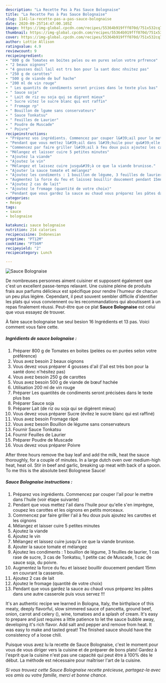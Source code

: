 ```yaml
---
description: "La Recette Pas à Pas Sauce Bolognaise"
title: "La Recette Pas à Pas Sauce Bolognaise"
slug: 1141-la-recette-pas-a-pas-sauce-bolognaise
date: 2020-09-25T14:47:00.105Z
image: https://img-global.cpcdn.com/recipes/55364b919fff070d/751x532cq70/sauce-bolognaise-photo-principale-de-la-recette.jpg
thumbnail: https://img-global.cpcdn.com/recipes/55364b919fff070d/751x532cq70/sauce-bolognaise-photo-principale-de-la-recette.jpg
cover: https://img-global.cpcdn.com/recipes/55364b919fff070d/751x532cq70/sauce-bolognaise-photo-principale-de-la-recette.jpg
author: Lottie Allison
ratingvalue: 4.9
reviewcount: 9
recipeingredient:
- "800 g de Tomates en boites peles ou en pures selon votre prfrence"
- "2 beaux oignons"
- "4 gousses dail lail est trs bon pour la sant donc nhsitez pas"
- "250 g de carottes"
- "500 g de viande de buf hache"
- "200 ml de vin rouge"
- " Les quantits de condiments seront prcises dans le texte plus bas"
- " Sauce soja"
- " Lait de riz ou soja qui se digrent mieux"
- " Sucre vitez le sucre blanc qui est raffin"
- " Fromage rp"
- " Bouillon de lgume sans conservateurs"
- " Sauce Tonkatsu"
- " Feuilles de Laurier"
- " Poudre de Muscade"
- " Poivre"
recipeinstructions:
- "Préparez vos ingrédients. Commencez par couper l&#39;ail pour le mettre dans l&#39;huile (voir étape suivante)"
- "Pendant que vous mettez l&#39;ail dans l&#39;huile pour qu&#39;elle s&#39;en imprègne, coupez les carottes et les oignons en petits morceaux."
- "Commencez par faire griller l&#39;ail à feu doux puis ajoutez les carottes et les oignons"
- "Mélangez et laisser cuire 5 petites minutes"
- "Ajoutez la viande"
- "Ajoutez le vin"
- "Mélangez et laissez cuire jusqu&#39;à ce que la viande brunisse."
- "Ajouter la sauce tomate et mélangez"
- "Ajoutez les condiments : 1 bouillon de légume, 3 feuilles de laurier, 1 cas rase de sucre, 3 cas de Tonkatsu, 1 petite cac de Muscade, 1 cac de sauce soja, du poivre."
- "Augmentez la force du feu et laissez bouillir doucement pendant 15mn en couvrant la casserole."
- "Ajoutez 2 cas de lait"
- "Ajoutez le fromage (quantité de votre choix)"
- "Pendant que vous gardez la sauce au chaud vous préparez les pâtes dans une autre casserole puis vous servez !!!"
categories:
- Resep
tags:
- sauce
- bolognaise

katakunci: sauce bolognaise 
nutrition: 214 calories
recipecuisine: Indonesian
preptime: "PT12M"
cooktime: "PT56M"
recipeyield: "2"
recipecategory: Lunch

---
```



![Sauce Bolognaise](https://img-global.cpcdn.com/recipes/55364b919fff070d/751x532cq70/sauce-bolognaise-photo-principale-de-la-recette.jpg)

De nombreuses personnes aiment cuisiner et supposent également que c'est un excellent passe-temps relaxant. Une cuisine pleine de produits frais aux parfums délicieux est spécifique pour rendre l'humeur de chacun un peu plus légère. Cependant, il peut souvent sembler difficile d'identifier les plats qui vous conviennent ou les recommandations qui aboutissent à un repas finalement réussi. Peut-être que ce plat <strong> Sauce Bolognaise </strong> est celui que vous essayez de trouver.

<!--inarticleads1-->

À faire sauce bolognaise tue seul besion 16 Ingrédients et 13 pas. Voici comment vous faire cette.

##### Ingrédients de sauce bolognaise :

1. Préparer 800 g de Tomates en boites (pelées ou en purées selon votre préférence)
1. Vous avez besoin 2 beaux oignons
1. Vous devez vous préparer 4 gousses d&#39;ail (l&#39;ail est très bon pour la santé donc n&#39;hésitez pas)
1. Vous avez besoin 250 g de carottes
1. Vous avez besoin 500 g de viande de bœuf hachée
1. Utilisation 200 ml de vin rouge
1. Préparer  Les quantités de condiments seront précisées dans le texte plus bas
1. Préparer  Sauce soja
1. Préparer  Lait (de riz ou soja qui se digèrent mieux)
1. Vous devez vous préparer  Sucre (évitez le sucre blanc qui est raffiné)
1. Vous avez besoin  Fromage râpé
1. Vous avez besoin  Bouillon de légume sans conservateurs
1. Fournir  Sauce Tonkatsu
1. Fournir  Feuilles de Laurier
1. Préparer  Poudre de Muscade
1. Vous devez vous préparer  Poivre


After three hours remove the bay leaf and add the milk, heat the sauce thoroughly, for a couple of minutes. In a large dutch oven over medium-high heat, heat oil. Stir in beef and garlic, breaking up meat with back of a spoon. To me this is the absolute best Bolognese Sauce! 

<!--inarticleads2-->

##### Sauce Bolognaise instructions :

1. Préparez vos ingrédients. Commencez par couper l&#39;ail pour le mettre dans l&#39;huile (voir étape suivante)
1. Pendant que vous mettez l&#39;ail dans l&#39;huile pour qu&#39;elle s&#39;en imprègne, coupez les carottes et les oignons en petits morceaux.
1. Commencez par faire griller l&#39;ail à feu doux puis ajoutez les carottes et les oignons
1. Mélangez et laisser cuire 5 petites minutes
1. Ajoutez la viande
1. Ajoutez le vin
1. Mélangez et laissez cuire jusqu&#39;à ce que la viande brunisse.
1. Ajouter la sauce tomate et mélangez
1. Ajoutez les condiments : 1 bouillon de légume, 3 feuilles de laurier, 1 cas rase de sucre, 3 cas de Tonkatsu, 1 petite cac de Muscade, 1 cac de sauce soja, du poivre.
1. Augmentez la force du feu et laissez bouillir doucement pendant 15mn en couvrant la casserole.
1. Ajoutez 2 cas de lait
1. Ajoutez le fromage (quantité de votre choix)
1. Pendant que vous gardez la sauce au chaud vous préparez les pâtes dans une autre casserole puis vous servez !!!


It&#39;s an authentic recipe we learned in Bologna, Italy, the birthplace of this meaty, deeply flavorful, slow simmered sauce of pancetta, ground beef, onion, carrot and celery (), wine, tomatoes and a splash of cream. It&#39;s easy to prepare and just requires a little patience to let the sauce bubble away, developing it&#39;s rich flavor. Add salt and pepper and remove from heat. It was easy to make and tasted great! The finished sauce should have the consistency of a loose chili. 

<!--inarticleads1-->

<p>
Puisque vous avez lu la recette de Sauce Bolognaise, c'est le moment pour vous de vous diriger vers la cuisine et de préparer de bons plats! Gardez à l'esprit que la cuisine n'est pas une capacité qui peut être à 100% dès le début. La méthode est nécessaire pour maîtriser l'art de la cuisine.
</p>

<p>
<i>Si vous trouvez cette Sauce Bolognaise recette précieuse, partagez-la avec vos amis ou votre famille, merci et bonne chance.</i>
</p>
